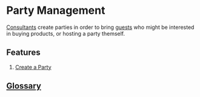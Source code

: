 # Party Management

[Consultants](glossary.md#consultant) create parties in order to bring [guests](glossary.md#guest) who might be interested in buying products, or hosting a party themself.

## Features
 1. [Create a Party](./features/create_party.feature)





## [Glossary](glossary.md)





